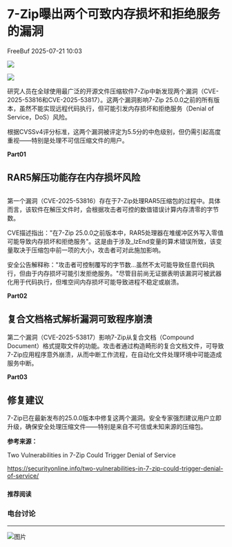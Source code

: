 #  7-Zip曝出两个可致内存损坏和拒绝服务的漏洞  
 FreeBuf   2025-07-21 10:03  
  
![](https://mmbiz.qpic.cn/mmbiz_gif/qq5rfBadR38jUokdlWSNlAjmEsO1rzv3srXShFRuTKBGDwkj4gvYy34iajd6zQiaKl77Wsy9mjC0xBCRg0YgDIWg/640?wx_fmt=gif "")  
  
  
![](https://mmbiz.qpic.cn/mmbiz_jpg/qq5rfBadR385xfQfOZT3FGrBQUN2aE64NWH4tcpeHp17nYSpuMHxYADqGjVTS7baQIlJJGMpGXHBXfPljwia0dQ/640?wx_fmt=other&from=appmsg "")  
  
  
研究人员在全球使用最广泛的开源文件压缩软件7-Zip中新发现两个漏洞（CVE-2025-53816和CVE-2025-53817）。这两个漏洞影响7-Zip 25.0.0之前的所有版本，虽然不能实现远程代码执行，但可能引发内存损坏和拒绝服务（Denial of Service，DoS）风险。  
  
  
根据CVSSv4评分标准，这两个漏洞被评定为5.5分的中危级别，但仍需引起高度重视——特别是处理不可信压缩文件的用户。  
  
  
**Part01**  
## RAR5解压功能存在内存损坏风险  
##   
  
第一个漏洞（CVE-2025-53816）存在于7-Zip处理RAR5压缩包的过程中。具体而言，该软件在解压文件时，会根据攻击者可控的数值错误计算内存清零的字节数。  
  
  
CVE描述指出："在7-Zip 25.0.0之前版本中，RAR5处理器在堆缓冲区外写入零值可能导致内存损坏和拒绝服务"。这是由于涉及_lzEnd变量的算术错误所致，该变量取决于压缩包中前一项的大小，攻击者可对此施加影响。  
  
  
安全公告解释称："攻击者可控制覆写的字节数...虽然不太可能导致任意代码执行，但由于内存损坏可能引发拒绝服务。"尽管目前尚无证据表明该漏洞可被武器化用于代码执行，但堆空间内存损坏可能导致进程不稳定或崩溃。  
  
  
**Part02**  
## 复合文档格式解析漏洞可致程序崩溃  
  
  
第二个漏洞（CVE-2025-53817）影响7-Zip从复合文档（Compound Document）格式提取文件的功能。攻击者通过构造畸形的复合文档文件，可导致7-Zip应用程序意外崩溃，从而中断工作流程，在自动化文件处理环境中可能造成服务中断。  
  
  
**Part03**  
## 修复建议  
  
  
7-Zip已在最新发布的25.0.0版本中修复这两个漏洞。安全专家强烈建议用户立即升级，确保安全处理压缩文件——特别是来自不可信或未知来源的压缩包。  
  
  
**参考来源：**  
  
Two Vulnerabilities in 7-Zip Could Trigger Denial of Service  
  
https://securityonline.info/two-vulnerabilities-in-7-zip-could-trigger-denial-of-service/  
  
  
###   
###   
###   
  
**推荐阅读**  
  
[](https://mp.weixin.qq.com/s?__biz=MjM5NjA0NjgyMA==&mid=2651324992&idx=1&sn=8303e67651ddba23a73497aeb18955fa&scene=21#wechat_redirect)  
  
### 电台讨论  
  
****  
  
  
  
![图片](https://mmbiz.qpic.cn/mmbiz_gif/qq5rfBadR3icF8RMnJbsqatMibR6OicVrUDaz0fyxNtBDpPlLfibJZILzHQcwaKkb4ia57xAShIJfQ54HjOG1oPXBew/640?wx_fmt=gif&wxfrom=5&wx_lazy=1&tp=webp "")  
  
   
  
